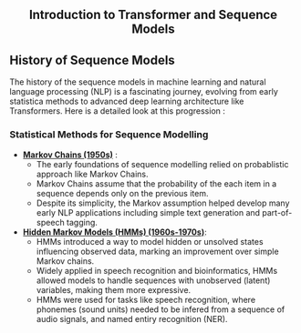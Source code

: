## <div align="center">Introduction to Transformer and Sequence Models</div>
## History of Sequence Models
The history of the sequence models in machine learning and natural language processing (NLP) is a fascinating journey, evolving from early statistica methods to advanced deep learning architecture like Transformers. Here is a detailed look at this progression : 
### Statistical Methods for Sequence Modelling
- **[Markov Chains (1950s)](https://github.com/SHIVAMAMBAH/Transformer/blob/main/Module%2001/Markov%20Chains/README.md)** :
  - The early foundations of sequence modelling relied on probablistic approach like Markov Chains.
  - Markov Chains assume that the probability of the each item in a sequence depends only on the previous item.
  - Despite its simplicity, the Markov assumption helped develop many early NLP applications including simple text generation and part-of-speech tagging.
- **[Hidden Markov Models (HMMs) (1960s-1970s)](https://github.com/SHIVAMAMBAH/Transformer/blob/main/Module%2001/Hidden%20Markov%20Model/README.md)**:
  - HMMs introduced a way to model hidden or unsolved states influencing observed data, marking an improvement over simple Markov chains.
  - Widely applied in <mar>speech recognition and bioinformatics</mark>, HMMs allowed models to handle sequences with unobserved (latent) variables, making them more expressive.
  - HMMs were used for tasks like speech recognition, where phonemes (sound units) needed to be infered from a sequence of audio signals, and named entiry recognition (NER).
